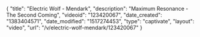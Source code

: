 {
    "title": "Electric Wolf - Mendark",
    "description": "Maximum Resonance - The Second Coming",
    "videoid": "123420067",
    "date_created": "1383404571",
    "date_modified": "1517274453",
    "type": "captivate",
    "layout": "video",
    "url": "\/v\/electric-wolf-mendark\/123420067"
}